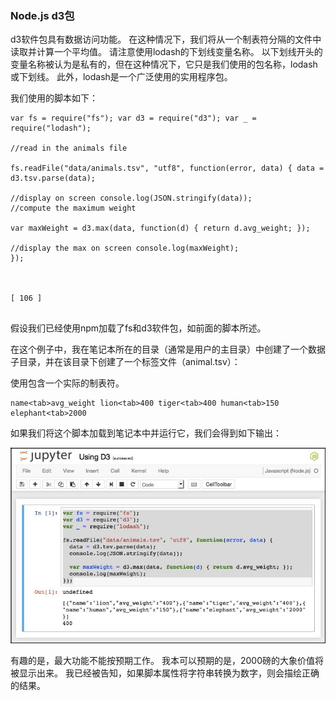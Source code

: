### Node.js d3包

d3软件包具有数据访问功能。 在这种情况下，我们将从一个制表符分隔的文件中读取并计算一个平均值。 请注意使用lodash的下划线变量名称。 以下划线开头的变量名称被认为是私有的，但在这种情况下，它只是我们使用的包名称，lodash或下划线。 此外，lodash是一个广泛使用的实用程序包。

我们使用的脚本如下：


```
var fs = require("fs"); var d3 = require("d3"); var _ = require("lodash");

//read in the animals file

fs.readFile("data/animals.tsv", "utf8", function(error, data) { data = d3.tsv.parse(data);

//display on screen console.log(JSON.stringify(data));
//compute the maximum weight

var maxWeight = d3.max(data, function(d) { return d.avg_weight; });

//display the max on screen console.log(maxWeight);
});
 


[ 106 ]


```
假设我们已经使用npm加载了fs和d3软件包，如前面的脚本所述。

在这个例子中，我在笔记本所在的目录（通常是用户的主目录）中创建了一个数据子目录，并在该目录下创建了一个标签文件（animal.tsv）：

使用<tab>包含一个实际的制表符。


```
name<tab>avg_weight lion<tab>400 tiger<tab>400 human<tab>150 elephant<tab>2000
```
如果我们将这个脚本加载到笔记本中并运行它，我们会得到如下输出：

![](/assets/吧.jpg)

有趣的是，最大功能不能按预期工作。 我本可以预期的是，2000磅的大象价值将被显示出来。 我已经被告知，如果脚本属性将字符串转换为数字，则会描绘正确的结果。
